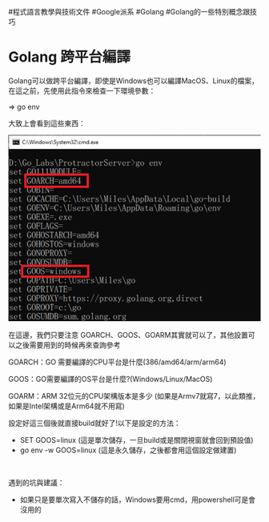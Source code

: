 #程式語言教學與技術文件 #Google派系 #Golang #Golang的一些特別概念跟技巧
# Golang 跨平台編譯

Golang可以做跨平台編譯，即使是Windows也可以編譯MacOS、Linux的檔案，在這之前，先使用此指令來檢查一下環境參數：

\=> go env

大致上會看到這些東西：

![GoBuild.png](../../../_resources/GoBuild.png)

在這邊，我們只要注意 GOARCH、GOOS、GOARM其實就可以了，其他設置可以之後需要用到的時候再來查詢參考

GOARCH：GO 需要編譯的CPU平台是什麼(386/amd64/arm/arm64)

GOOS：GO需要編譯的OS平台是什麼?(Windows/Linux/MacOS)

GOARM：ARM 32位元的CPU架構版本是多少 (如果是Armv7就寫7，以此類推，如果是Intel架構或是Arm64就不用寫)

設定好這三個後就直接build就好了!以下是設定的方法：

- SET GOOS=linux (這是單次儲存，一旦build或是關閉視窗就會回到預設值)
- go env -w GOOS=linux (這是永久儲存，之後都會用這個設定做建置)

&nbsp;

遇到的坑與建議：

- <font class="red-text">如果只是要單次寫入不儲存的話，Windows要用cmd，用powershell可是會沒用的</font>
